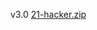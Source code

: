 v3.0 [21-hacker.zip](https://github.com/Jaslayer/21-hacker/releases/download/v4.0-21hacker/21-hacker.zip)
